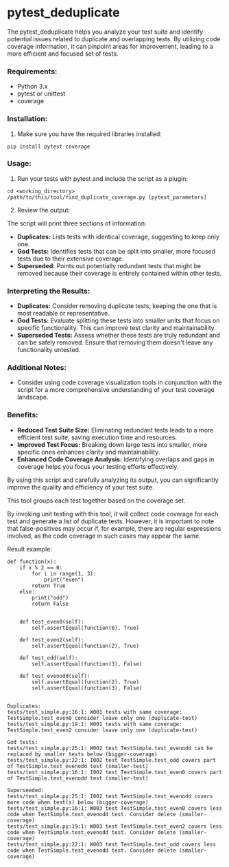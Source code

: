 # pytest_deduplicate

The pytest_deduplicate helps you analyze your test suite and identify potential issues related to duplicate and overlapping tests. By utilizing code coverage information, it can pinpoint areas for improvement, leading to a more efficient and focused set of tests.



### **Requirements:**

* Python 3.x
* pytest or unittest
* coverage

### Installation:

1. Make sure you have the required libraries installed:

```
pip install pytest coverage
```


### Usage:

1. Run your tests with pytest and include the script as a plugin:

```
cd <working_directory>
/path/to/this/tool/find_duplicate_coverage.py [pytest_parameters]
```

2. Review the output:

The script will print three sections of information:

* **Duplicates:** Lists tests with identical coverage, suggesting to keep only one.
* **God Tests:** Identifies tests that can be split into smaller, more focused tests due to their extensive coverage.
* **Superseded:** Points out potentially redundant tests that might be removed because their coverage is entirely contained within other tests.

### Interpreting the Results:

* **Duplicates:** Consider removing duplicate tests, keeping the one that is most readable or representative.
* **God Tests:** Evaluate splitting these tests into smaller units that focus on specific functionality. This can improve test clarity and maintainability.
* **Superseded Tests:** Assess whether these tests are truly redundant and can be safely removed. Ensure that removing them doesn't leave any functionality untested.

### Additional Notes:

* Consider using code coverage visualization tools in conjunction with the script for a more comprehensive understanding of your test coverage landscape.

### Benefits:

* **Reduced Test Suite Size:** Eliminating redundant tests leads to a more efficient test suite, saving execution time and resources.
* **Improved Test Focus:** Breaking down large tests into smaller, more specific ones enhances clarity and maintainability.
* **Enhanced Code Coverage Analysis:** Identifying overlaps and gaps in coverage helps you focus your testing efforts effectively.

By using this script and carefully analyzing its output, you can significantly improve the quality and efficiency of your test suite.

This tool groups each test together based on the coverage set.

By invoking unit testing with this tool, it will collect code coverage for each test and generate a list of duplicate tests.
However, it is important to note that false-positives may occur if, for example, there are regular expressions involved, as the code coverage in such cases may appear the same.

Result example:

```
def function(x):
    if x % 2 == 0:
        for i in range(1, 3):
            print("even")
        return True
    else:
        print("odd")
        return False


    def test_even0(self):
        self.assertEqual(function(0), True)

    def test_even2(self):
        self.assertEqual(function(2), True)

    def test_odd(self):
        self.assertEqual(function(3), False)

    def test_evenodd(self):
        self.assertEqual(function(2), True)
        self.assertEqual(function(3), False)


Duplicates:
tests/test_simple.py:16:1: W001 tests with same coverage: TestSimple.test_even0 consider leave only one (duplicate-test)
tests/test_simple.py:19:1: W001 tests with same coverage: TestSimple.test_even2 consider leave only one (duplicate-test)

God tests:
tests/test_simple.py:25:1: W002 test TestSimple.test_evenodd can be replaced by smaller tests below (bigger-coverage)
tests/test_simple.py:22:1: I002 test TestSimple.test_odd covers part of TestSimple.test_evenodd test (smaller-test)
tests/test_simple.py:16:1: I002 test TestSimple.test_even0 covers part of TestSimple.test_evenodd test (smaller-test)

Superseeded:
tests/test_simple.py:25:1: I002 test TestSimple.test_evenodd covers more code when test(s) below (bigger-coverage)
tests/test_simple.py:16:1: W003 test TestSimple.test_even0 covers less code when TestSimple.test_evenodd test. Consider delete (smaller-coverage)
tests/test_simple.py:19:1: W003 test TestSimple.test_even2 covers less code when TestSimple.test_evenodd test. Consider delete (smaller-coverage)
tests/test_simple.py:22:1: W003 test TestSimple.test_odd covers less code when TestSimple.test_evenodd test. Consider delete (smaller-coverage)
```
